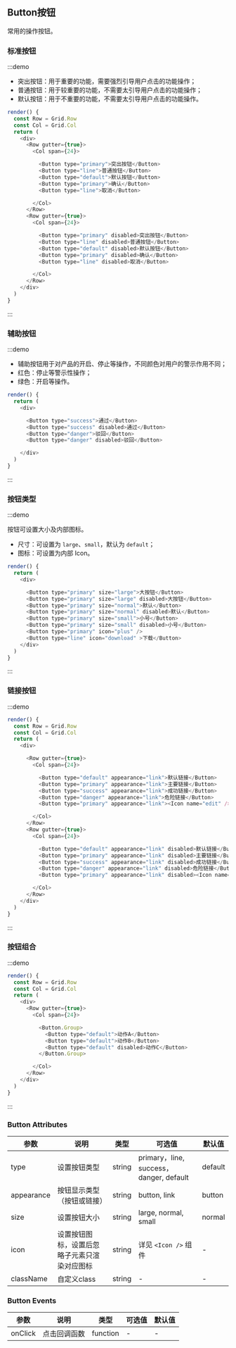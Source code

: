 ## Button按钮

常用的操作按钮。

### 标准按钮

:::demo

- 突出按钮：用于重要的功能，需要强烈引导用户点击的功能操作；
- 普通按钮：用于较重要的功能，不需要太引导用户点击的功能操作；
- 默认按钮：用于不重要的功能，不需要太引导用户点击的功能操作。

```js
render() {
  const Row = Grid.Row
  const Col = Grid.Col
  return (
    <div>
      <Row gutter={true}>
        <Col span={24}>

          <Button type="primary">突出按钮</Button>
          <Button type="line">普通按钮</Button>
          <Button type="default">默认按钮</Button>
          <Button type="primary">确认</Button>
          <Button type="line">取消</Button>

        </Col>
      </Row>
      <Row gutter={true}>
        <Col span={24}>

          <Button type="primary" disabled>突出按钮</Button>
          <Button type="line" disabled>普通按钮</Button>
          <Button type="default" disabled>默认按钮</Button>
          <Button type="primary" disabled>确认</Button>
          <Button type="line" disabled>取消</Button>

        </Col>
      </Row>
    </div>
  )
}
```
:::

### 辅助按钮

:::demo

- 辅助按钮用于对产品的开启、停止等操作，不同颜色对用户的警示作用不同；
- 红色：停止等警示性操作；
- 绿色：开启等操作。

```js
render() {
  return (
    <div>

      <Button type="success">通过</Button>
      <Button type="success" disabled>通过</Button>
      <Button type="danger">驳回</Button>
      <Button type="danger" disabled>驳回</Button>

    </div>
  )
}
```
:::

### 按钮类型

:::demo

按钮可设置大小及内部图标。

- 尺寸：可设置为 `large`、`small`，默认为 `default`；
- 图标：可设置为内部 Icon。

```js
render() {
  return (
    <div>

      <Button type="primary" size="large">大按钮</Button>
      <Button type="primary" size="large" disabled>大按钮</Button>
      <Button type="primary" size="normal">默认</Button>
      <Button type="primary" size="normal" disabled>默认</Button>
      <Button type="primary" size="small">小号</Button>
      <Button type="primary" size="small" disabled>小号</Button>
      <Button type="primary" icon="plus" />
      <Button type="line" icon="download" >下载</Button>
    </div>
  )
}
```
:::

### 链接按钮

:::demo

```js
render() {
  const Row = Grid.Row
  const Col = Grid.Col
  return (
    <div>

      <Row gutter={true}>
        <Col span={24}>

          <Button type="default" appearance="link">默认链接</Button>
          <Button type="primary" appearance="link">主要链接</Button>
          <Button type="success" appearance="link">成功链接</Button>
          <Button type="danger" appearance="link">危险链接</Button>
          <Button type="primary" appearance="link"><Icon name="edit" /></Button>

        </Col>
      </Row>
      <Row gutter={true}>
        <Col span={24}>

          <Button type="default" appearance="link" disabled>默认链接</Button>
          <Button type="primary" appearance="link" disabled>主要链接</Button>
          <Button type="success" appearance="link" disabled>成功链接</Button>
          <Button type="danger" appearance="link" disabled>危险链接</Button>
          <Button type="primary" appearance="link" disabled><Icon name="edit" /></Button>

        </Col>
      </Row>
    </div>
  )
}
```
:::

### 按钮组合

:::demo

```js
render() {
  const Row = Grid.Row
  const Col = Grid.Col
  return (
    <div>
      <Row gutter={true}>
        <Col span={24}>

          <Button.Group>
            <Button type="default">动作A</Button>
            <Button type="default">动作B</Button>
            <Button type="default" disabled>动作C</Button>
          </Button.Group>

        </Col>
      </Row>
    </div>
  )
}
```
:::

### Button Attributes

| 参数 | 说明 | 类型 | 可选值 |默认值  |
| -------- | ----- | ----  | ----  |   ----  |
| type | 设置按钮类型 | string | primary，line, success，danger, default | default |
| appearance | 按钮显示类型（按钮或链接）  | string  | button, link | button |
| size | 设置按钮大小 | string | large, normal, small | normal |
| icon | 设置按钮图标，设置后忽略子元素只渲染对应图标 | string | 详见 `<Icon />` 组件 | - |
| className | 自定义class | string | - | - |

### Button Events
| 参数       | 说明   |  类型  | 可选值 |默认值  |
| --------   | -----  | ----  |    ----  |   ----  |
| onClick | 点击回调函数   |   function  | -   | - |
